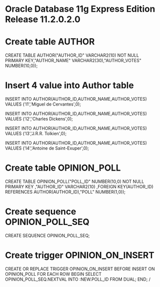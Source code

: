 # Oracle Database 11g Express Edition Release 11.2.0.2.0

# Create table AUTHOR
CREATE TABLE AUTHOR("AUTHOR_ID" VARCHAR2(10) NOT NULL PRIMARY KEY,"AUTHOR_NAME" VARCHAR2(30),"AUTHOR_VOTES" NUMBER(10,0));

# Insert 4 value into Author table 
INSERT INTO AUTHOR(AUTHOR_ID,AUTHOR_NAME,AUTHOR_VOTES) VALUES ('I1','Miguel de Cervantes',0);

INSERT INTO AUTHOR(AUTHOR_ID,AUTHOR_NAME,AUTHOR_VOTES) VALUES ('I2','Charles Dickens',0);

INSERT INTO AUTHOR(AUTHOR_ID,AUTHOR_NAME,AUTHOR_VOTES) VALUES ('I3','J.R.R. Tolkien',0);

INSERT INTO AUTHOR(AUTHOR_ID,AUTHOR_NAME,AUTHOR_VOTES) VALUES ('I4','Antoine de Saint-Exuper',0);

# Create table OPINION_POLL
CREATE TABLE OPINION_POLL("POLL_ID" NUMBER(10,0) NOT NULL PRIMARY KEY ,"AUTHOR_ID" VARCHAR2(10) ,FOREIGN KEY(AUTHOR_ID) REFERENCES AUTHOR(AUTHOR_ID),"POLL" NUMBER(1,0));

# Create sequence OPINION_POLL_SEQ
CREATE SEQUENCE OPINION_POLL_SEQ;

# Create trigger OPINION_ON_INSERT

CREATE OR REPLACE TRIGGER OPINION_ON_INSERT
  BEFORE INSERT ON OPINION_POLL
  FOR EACH ROW
  BEGIN
  SELECT OPINION_POLL_SEQ.NEXTVAL
  INTO :NEW.POLL_ID
  FROM DUAL;
  END;
    /